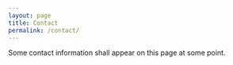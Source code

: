 ```yaml
---
layout: page
title: Contact 
permalink: /contact/
---
```


Some contact information shall appear on this page at some point.

